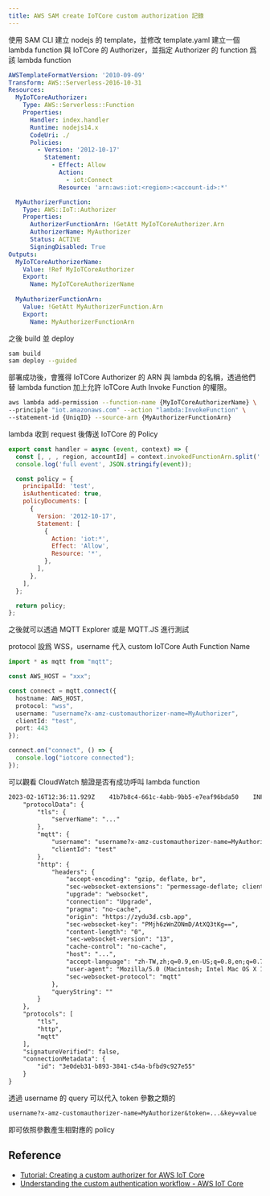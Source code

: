 ```yaml
---
title: AWS SAM create IoTCore custom authorization 記錄
---
```


使用 SAM CLI 建立 nodejs 的 template，並修改 template.yaml 建立一個 lambda function 與 IoTCore 的 Authorizer，並指定 Authorizer 的 function 爲該 lambda function

```yaml title="template.yaml"
AWSTemplateFormatVersion: '2010-09-09'
Transform: AWS::Serverless-2016-10-31
Resources:
  MyIoTCoreAuthorizer:
    Type: AWS::Serverless::Function
    Properties:
      Handler: index.handler
      Runtime: nodejs14.x
      CodeUri: ./
      Policies:
        - Version: '2012-10-17'
          Statement:
            - Effect: Allow
              Action:
                - iot:Connect
              Resource: 'arn:aws:iot:<region>:<account-id>:*'

  MyAuthorizerFunction:
    Type: AWS::IoT::Authorizer
    Properties:
      AuthorizerFunctionArn: !GetAtt MyIoTCoreAuthorizer.Arn
      AuthorizerName: MyAuthorizer
      Status: ACTIVE
      SigningDisabled: True
Outputs:
  MyIoTCoreAuthorizerName:
    Value: !Ref MyIoTCoreAuthorizer
    Export:
      Name: MyIoTCoreAuthorizerName 
  
  MyAuthorizerFunctionArn:
    Value: !GetAtt MyAuthorizerFunction.Arn
    Export:
      Name: MyAuthorizerFunctionArn
```

之後 build 並 deploy

```sh
sam build
sam deploy --guided
```

部署成功後，會獲得 IoTCore Authorizer 的 ARN 與 lambda 的名稱，透過他們替 lambda function 加上允許 IoTCore Auth Invoke Function 的權限。

```sh
aws lambda add-permission --function-name {MyIoTCoreAuthorizerName} \
--principle "iot.amazonaws.com" --action "lambda:InvokeFunction" \
--statement-id {UniqID} --source-arn {MyAuthorizerFunctionArn}
```

lambda 收到 request 後傳送 IoTCore 的 Policy

```js
export const handler = async (event, context) => {
  const [, , , region, accountId] = context.invokedFunctionArn.split(':');
  console.log('full event', JSON.stringify(event));

  const policy = {
    principalId: 'test',
    isAuthenticated: true,
    policyDocuments: [
      {
        Version: '2012-10-17',
        Statement: [
          {
            Action: 'iot:*',
            Effect: 'Allow',
            Resource: '*',
          },
        ],
      },
    ],
  };

  return policy;
};
```

之後就可以透過 MQTT Explorer 或是 MQTT.JS 進行測試

protocol 設爲 WSS，username 代入 custom IoTCore Auth Function Name

```ts
import * as mqtt from "mqtt";

const AWS_HOST = "xxx";

const connect = mqtt.connect({
  hostname: AWS_HOST,
  protocol: "wss",
  username: "username?x-amz-customauthorizer-name=MyAuthorizer",
  clientId: "test",
  port: 443
});

connect.on("connect", () => {
  console.log("iotcore connected");
});

```

可以觀看 CloudWatch 驗證是否有成功呼叫 lambda function

```txt
2023-02-16T12:36:11.929Z	41b7b8c4-661c-4abb-9bb5-e7eaf96bda50	INFO	full event {
    "protocolData": {
        "tls": {
            "serverName": "..."
        },
        "mqtt": {
            "username": "username?x-amz-customauthorizer-name=MyAuthorizer",
            "clientId": "test"
        },
        "http": {
            "headers": {
                "accept-encoding": "gzip, deflate, br",
                "sec-websocket-extensions": "permessage-deflate; client_max_window_bits",
                "upgrade": "websocket",
                "connection": "Upgrade",
                "pragma": "no-cache",
                "origin": "https://zydu3d.csb.app",
                "sec-websocket-key": "PMjh6zWnZONmD/AtXQ3tKg==",
                "content-length": "0",
                "sec-websocket-version": "13",
                "cache-control": "no-cache",
                "host": "...",
                "accept-language": "zh-TW,zh;q=0.9,en-US;q=0.8,en;q=0.7,zh-CN;q=0.6",
                "user-agent": "Mozilla/5.0 (Macintosh; Intel Mac OS X 10_15_7) AppleWebKit/537.36 (KHTML, like Gecko) Chrome/109.0.0.0 Safari/537.36",
                "sec-websocket-protocol": "mqtt"
            },
            "queryString": ""
        }
    },
    "protocols": [
        "tls",
        "http",
        "mqtt"
    ],
    "signatureVerified": false,
    "connectionMetadata": {
        "id": "3e0deb31-b893-3841-c54a-bfbd9c927e55"
    }
}

```

透過 username 的 query 可以代入 token 參數之類的

```txt
username?x-amz-customauthorizer-name=MyAuthorizer&token=...&key=value
```

即可依照參數產生相對應的 policy

## Reference

- [Tutorial: Creating a custom authorizer for AWS IoT Core](https://docs.aws.amazon.com/iot/latest/developerguide/custom-auth-tutorial.html)
- [Understanding the custom authentication workflow - AWS IoT Core](https://docs.aws.amazon.com/iot/latest/developerguide/custom-authorizer.html)
